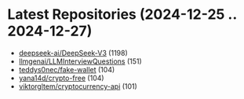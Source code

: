 # Latest Repositories (2024-12-25 .. 2024-12-27)

- [deepseek-ai/DeepSeek-V3](https://github.com/deepseek-ai/DeepSeek-V3) (1198)
- [llmgenai/LLMInterviewQuestions](https://github.com/llmgenai/LLMInterviewQuestions) (151)
- [teddys0nec/fake-wallet](https://github.com/teddys0nec/fake-wallet) (104)
- [yana14d/crypto-free](https://github.com/yana14d/crypto-free) (104)
- [viktorgltem/cryptocurrency-api](https://github.com/viktorgltem/cryptocurrency-api) (101)
